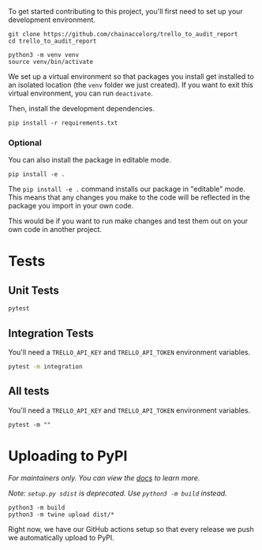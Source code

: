 To get started contributing to this project, you'll first need to set up your development environment.

```
git clone https://github.com/chainaccelorg/trello_to_audit_report
cd trello_to_audit_report

python3 -m venv venv
source venv/bin/activate
```

We set up a virtual environment so that packages you install get installed to an isolated location (the `venv` folder we just created). If you want to exit this virtual environment, you can run `deactivate`.

Then, install the development dependencies.

```
pip install -r requirements.txt
```

### Optional

You can also install the package in editable mode.

```
pip install -e .
```

The `pip install -e .` command installs our package in "editable" mode. This means that any changes you make to the code will be reflected in the package you import in your own code.

This would be if you want to run make changes and test them out on your own code in another project. 


# Tests

## Unit Tests

```bash
pytest
```

## Integration Tests

You'll need a `TRELLO_API_KEY` and `TRELLO_API_TOKEN` environment variables. 

```bash
pytest -m integration
```

## All tests

You'll need a `TRELLO_API_KEY` and `TRELLO_API_TOKEN` environment variables. 

```
pytest -m ""
```

# Uploading to PyPI 

_For maintainers only. You can view the [docs](https://packaging.python.org/en/latest/tutorials/packaging-projects/#generating-distribution-archives) to learn more._ 

_Note: `setup.py sdist` is deprecated. Use `python3 -m build` instead._

```
python3 -m build
python3 -m twine upload dist/*
```

Right now, we have our GitHub actions setup so that every release we push we automatically upload to PyPI.

